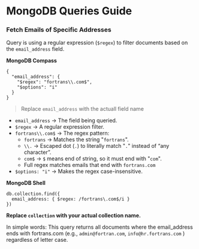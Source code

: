 # MongoDB Queries Guide

### Fetch Emails of Specific Addresses

Query is using a regular expression (`$regex`) to filter documents based on the `email_address` field.

**MongoDB Compass**

```mongodb
{
  "email_address": {
    "$regex": "fortrans\\.com$",
    "$options": "i"
  }
}
```

> Replace `email_address` with the actuall field name

- `email_address` → The field being queried.
- `$regex` → A regular expression filter.
- `fortrans\\.com$` → The regex pattern:
  - `fortrans` → Matches the string "`fortrans`".
  - `\\.` → Escaped dot (`.`) to literally match "`.`" instead of “any character”.
  - `com$` → `$` means end of string, so it must end with "`com`".
  - Full regex matches emails that end with `fortrans.com`
- `$options: "i"` → Makes the regex case-insensitive.

**MongoDB Shell**

```mongodb
db.collection.find({
  email_address: { $regex: /fortrans\.com$/i }
})
```

**Replace `collection` with your actual collection name.**  

In simple words:
This query returns all documents where the email_address ends with fortrans.com (e.g., `admin@fortran.com`, `info@hr.fortrans.com` ) regardless of letter case.

